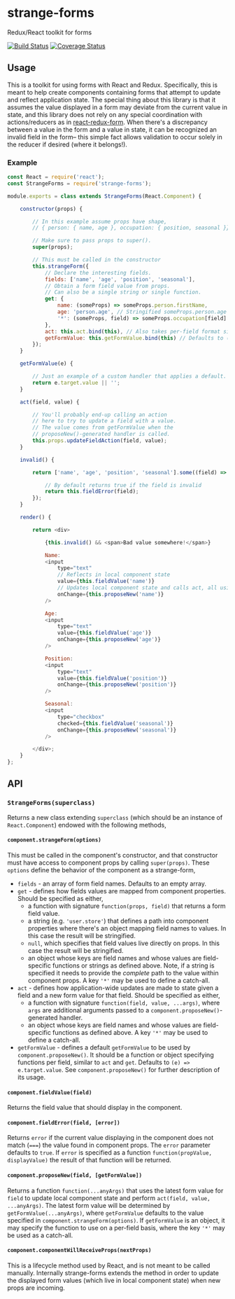 # strange-forms

Redux/React toolkit for forms

[![Build Status](https://travis-ci.org/BigRoomStudios/strange-forms.svg?branch=master)](https://travis-ci.org/BigRoomStudios/strange-forms)
[![Coverage Status](https://coveralls.io/repos/BigRoomStudios/strange-forms/badge.svg?branch=master&service=github)](https://coveralls.io/github/BigRoomStudios/strange-forms?branch=master)

## Usage
This is a toolkit for using forms with React and Redux.  Specifically, this is meant to help create components containing forms that attempt to update and reflect application state.  The special thing about this library is that it assumes the value displayed in a form may deviate from the current value in state, and this library does not rely on any special coordination with actions/reducers as in [react-redux-form](https://github.com/davidkpiano/react-redux-form).  When there's a discrepancy between a value in the form and a value in state, it can be recognized an invalid field in the form– this simple fact allows validation to occur solely in the reducer if desired (where it belongs!).

### Example
```js
const React = require('react');
const StrangeForms = require('strange-forms');

module.exports = class extends StrangeForms(React.Component) {

    constructor(props) {

        // In this example assume props have shape,
        // { person: { name, age }, occupation: { position, seasonal }}

        // Make sure to pass props to super().
        super(props);

        // This must be called in the constructor
        this.strangeForm({
            // Declare the interesting fields.
            fields: ['name', 'age', 'position', 'seasonal'],
            // Obtain a form field value from props.
            // Can also be a single string or single function.
            get: {
                name: (someProps) => someProps.person.firstName,
                age: 'person.age', // Stringified someProps.person.age
                '*': (someProps, field) => someProps.occupation[field] // Catch-all for other fields
            },
            act: this.act.bind(this), // Also takes per-field format similar to get
            getFormValue: this.getFormValue.bind(this) // Defaults to (e) => e.target.value.  Also takes per-field format similar to get
        });
    }

    getFormValue(e) {

        // Just an example of a custom handler that applies a default.
        return e.target.value || '';
    }

    act(field, value) {

        // You'll probably end-up calling an action
        // here to try to update a field with a value.
        // The value comes from getFormValue when the
        // proposeNew()-generated handler is called.
        this.props.updateFieldAction(field, value);
    }

    invalid() {

        return ['name', 'age', 'position', 'seasonal'].some((field) => {

            // By default returns true if the field is invalid
            return this.fieldError(field);
        });
    }

    render() {

        return <div>

            {this.invalid() && <span>Bad value somewhere!</span>}

            Name:
            <input
                type="text"
                // Reflects in local component state
                value={this.fieldValue('name')}
                // Updates local component state and calls act, all using getFormValue option
                onChange={this.proposeNew('name')}
            />

            Age:
            <input
                type="text"
                value={this.fieldValue('age')}
                onChange={this.proposeNew('age')}
            />

            Position:
            <input
                type="text"
                value={this.fieldValue('position')}
                onChange={this.proposeNew('position')}
            />

            Seasonal:
            <input
                type="checkbox"
                checked={this.fieldValue('seasonal')}
                onChange={this.proposeNew('seasonal')}
            />

        </div>;
    }
};
```

## API
### `StrangeForms(superclass)`
Returns a new class extending `superclass` (which should be an instance of `React.Component`) endowed with the following methods,

#### `component.strangeForm(options)`
This must be called in the component's constructor, and that constructor must have access to component props by calling `super(props)`.  These `options` define the behavior of the component as a strange-form,
 - `fields` - an array of form field names.  Defaults to an empty array.
 - `get` - defines how fields values are mapped from component properties.  Should be specified as either,
   - a function with signature `function(props, field)` that returns a form field value.
   - a string (e.g. `'user.store'`) that defines a path into component properties where there's an object mapping field names to values.  In this case the result will be stringified.
   - `null`, which specifies that field values live directly on props.  In this case the result will be stringified.
   - an object whose keys are field names and whose values are field-specific functions or strings as defined above.  Note, if a string is specified it needs to provide the _complete_ path to the value within component props.  A key `'*'` may be used to define a catch-all.
 - `act` - defines how application-wide updates are made to state given a field and a new form value for that field.  Should be specified as either,
   - a function with signature `function(field, value, ...args)`, where `args` are additional arguments passed to a `component.proposeNew()`-generated handler.
   - an object whose keys are field names and whose values are field-specific functions as defined above.  A key `'*'` may be used to define a catch-all.
 - `getFormValue` - defines a default `getFormValue` to be used by `component.proposeNew()`.  It should be a function or object specifying functions per field, similar to `act` and `get`.  Defaults to `(e) => e.target.value`.  See `component.proposeNew()` for further description of its usage.

#### `component.fieldValue(field)`
Returns the field value that should display in the component.

#### `component.fieldError(field, [error])`
Returns `error` if the current value displaying in the component does not match (`===`) the value found in component props.  The `error` parameter defaults to `true`.  If `error` is specified as a function `function(propValue, displayValue)` the result of that function will be returned.

#### `component.proposeNew(field, [getFormValue])`
Returns a function `function(...anyArgs)` that uses the latest form value for `field` to update local component state and perform `act(field, value, ...anyArgs)`.  The latest form value will be determined by `getFormValue(...anyArgs)`, where `getFormValue` defaults to the value specified in `component.strangeForm(options)`.  If `getFormValue` is an object, it may specify the function to use on a per-field basis, where the key `'*'` may be used as a catch-all.

#### `component.componentWillReceiveProps(nextProps)`
This is a lifecycle method used by React, and is not meant to be called manually.  Internally strange-forms extends the method in order to update the displayed form values (which live in local component state) when new props are incoming.
